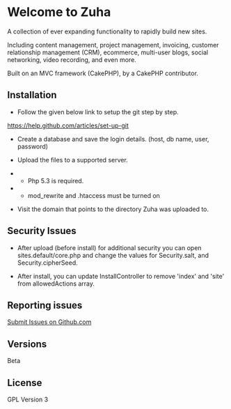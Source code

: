 # Welcome to Zuha
A collection of ever expanding functionality to rapidly build new sites.

Including content management, project management, invoicing, customer relationship management (CRM), ecommerce, multi-user blogs, social networking, video recording, and even more.

Built on an MVC framework (CakePHP), by a CakePHP contributor.


## Installation

* Follow the given below link to setup the git step by step.
 
https://help.github.com/articles/set-up-git

* Create a database and save the login details. (host, db name, user, password)

* Upload the files to a supported server. 
* * Php 5.3 is required. 
* * mod_rewrite and .htaccess must be turned on

* Visit the domain that points to the directory Zuha was uploaded to.

## Security Issues

* After upload (before install) for additional security you can open sites.default/core.php and change the values for Security.salt, and Security.cipherSeed.
 
* After install, you can update InstallController to remove 'index' and 'site' from allowedActions array.


## Reporting issues

[Submit Issues on Github.com](https://github.com/zuha/zuha/issues) 

## Versions

Beta

## License

GPL Version 3